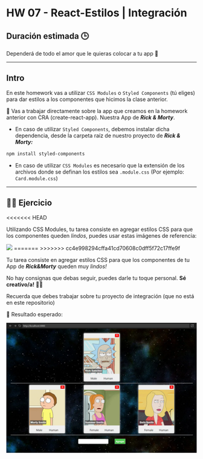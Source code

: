 # HW 07 - React-Estilos | Integración

## Duración estimada 🕒

Dependerá de todo el amor que le quieras colocar a tu app 💛

---

## Intro

En este homework vas a utilizar `CSS Modules` o `Styled Components` (tú eliges) para dar estilos a los componentes que hicimos la clase anterior.

🔹 Vas a trabajar directamente sobre la app que creamos en la homework anterior con CRA (create-react-app). Nuestra App de **_Rick & Morty_**.

-  En caso de utilizar `Styled Components`, debemos instalar dicha dependencia, desde la carpeta raíz de nuestro proyecto de **_Rick & Morty:_**

```bash
npm install styled-components
```

-  En caso de utilizar `CSS Modules` es necesario que la extensión de los archivos donde se definan los estilos sea `.module.css` (Por ejemplo: `Card.module.css`)

---

## 👩‍💻 Ejercicio
<<<<<<< HEAD

Utilizando CSS Modules, tu tarea consiste en agregar estilos CSS para que los componentes queden *lindos*, puedes usar estas imágenes de referencia:

<img src='../img/cards.png' width='600px'/>
=======
>>>>>>> cc4e998294cffa41cd70608c0dff5f72c17ffe9f

Tu tarea consiste en agregar estilos CSS para que los componentes de tu App de **_Rick&Morty_** queden muy _lindos!_

No hay consignas que debas seguir, puedes darle tu toque personal. **Sé creativo/a!** 🧑‍🎨

Recuerda que debes trabajar sobre tu proyecto de integración (que no está en este repositorio)

🔹 Resultado esperado:

![ejemplo](./img/01.png)
